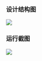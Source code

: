 ### 设计结构图

![](C:\Users\admin\AppData\Roaming\marktext\images\2024-09-24-21-19-02-image.png)



### 运行截图

![](C:\Users\admin\AppData\Roaming\marktext\images\2024-09-24-21-19-27-image.png)



